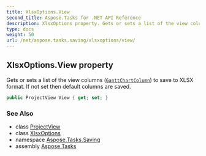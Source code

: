 ```yaml
---
title: XlsxOptions.View
second_title: Aspose.Tasks for .NET API Reference
description: XlsxOptions property. Gets or sets a list of the view columns GanttChartColumn to save to XLSX format. If not set then default columns are saved
type: docs
weight: 50
url: /net/aspose.tasks.saving/xlsxoptions/view/
---
```

## XlsxOptions.View property

Gets or sets a list of the view columns ([`GanttChartColumn`](../../../aspose.tasks.visualization/ganttchartcolumn/)) to save to XLSX format. If not set then default columns are saved.

```csharp
public ProjectView View { get; set; }
```

### See Also

* class [ProjectView](../../../aspose.tasks.visualization/projectview/)
* class [XlsxOptions](../)
* namespace [Aspose.Tasks.Saving](../../xlsxoptions/)
* assembly [Aspose.Tasks](../../../)


